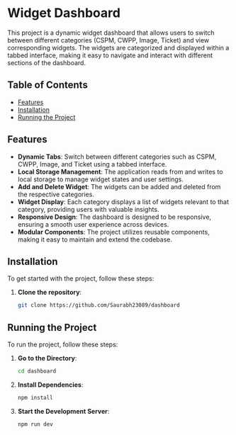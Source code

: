 # Widget Dashboard

This project is a dynamic widget dashboard that allows users to switch between different categories (CSPM, CWPP, Image, Ticket) and view corresponding widgets. The widgets are categorized and displayed within a tabbed interface, making it easy to navigate and interact with different sections of the dashboard.

## Table of Contents

- [Features](#features)
- [Installation](#installation)
- [Running the Project](#running-the-project)



## Features

- **Dynamic Tabs**: Switch between different categories such as CSPM, CWPP, Image, and Ticket using a tabbed interface.
- **Local Storage Management**: The application reads from and writes to local storage to manage widget states and user settings.
- **Add and Delete Widget**: The widgets can be added and deleted from the respective categories.
- **Widget Display**: Each category displays a list of widgets relevant to that category, providing users with valuable insights.
- **Responsive Design**: The dashboard is designed to be responsive, ensuring a smooth user experience across devices.
- **Modular Components**: The project utilizes reusable components, making it easy to maintain and extend the codebase.


## Installation

To get started with the project, follow these steps:

1. **Clone the repository**:
   ```bash
   git clone https://github.com/Saurabh23089/dashboard

## Running the Project

To run the project, follow these steps:

1. **Go to the Directory**:
   ```bash
   cd dashboard
2. **Install Dependencies**:
   ```bash
   npm install
2. **Start the Development Server**:
   ```bash
   npm run dev


